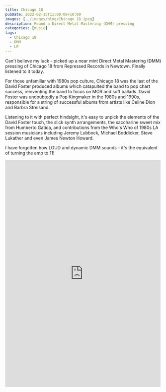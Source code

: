 ```yaml
---
title: Chicago 18
pubDate: 2022-02-15T11:00:00+10:00
images: [../images/blog/Chicago 18.jpeg]
description: Found a Direct Metal Mastering (DMM) pressing
categories: [music]
tags:
  - Chicago 18
  - DMM
  - LP
---
```


Can't believe my luck - picked up a near mint Direct Metal Mastering (DMM) pressing of Chicago 18 from Repressed Records in Newtown. Finally listened to it today.

For those unfamiliar with 1980s pop culture, Chicago 18 was the last of the David Foster produced albums which catapulted the band to pop chart success, reinventing the band to focus on MOR and soft ballads. David Foster was undoubtedly a Pop Kingmaker in the 1980s and 1990s, responsible for a string of successful albums from artists like Celine Dion and Barbra Streisand.

Listening to it with perfect hindsight, it's easy to unpick the elements of the David Foster touch, the slick synth arrangements, the saccharine sweet mix from Humberto Gatica, and contributions from the Who's Who of 1980s LA session musicians including Jeremy Lubbock, Michael Boddicker, Steve Lukather and even James Newton Howard.

I have forgotten how LOUD and dynamic DMM sounds - it's the equivalent of turning the amp to 11!

<iframe src="https://www.facebook.com/plugins/post.php?href=https%3A%2F%2Fwww.facebook.com%2Fchris1.tham%2Fposts%2Fpfbid034iqDrMbtyH9rGMZDJ1ZH6Nc3RRqiigLUvUGsqo1Le4sDiCCNxMfUPz61ooue8q2Tl&show_text=true&width=500" width="500" height="732" style="border:none;overflow:hidden" scrolling="no" frameborder="0" allowfullscreen="true" allow="autoplay; clipboard-write; encrypted-media; picture-in-picture; web-share"></iframe>
